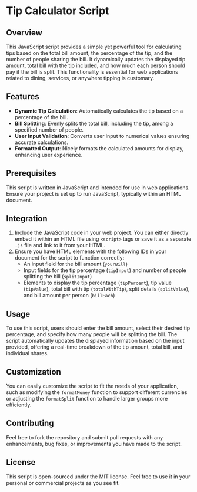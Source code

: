 # Tip Calculator Script

## Overview
This JavaScript script provides a simple yet powerful tool for calculating tips based on the total bill amount, the percentage of the tip, and the number of people sharing the bill. It dynamically updates the displayed tip amount, total bill with the tip included, and how much each person should pay if the bill is split. This functionality is essential for web applications related to dining, services, or anywhere tipping is customary.

## Features
- **Dynamic Tip Calculation**: Automatically calculates the tip based on a percentage of the bill.
- **Bill Splitting**: Evenly splits the total bill, including the tip, among a specified number of people.
- **User Input Validation**: Converts user input to numerical values ensuring accurate calculations.
- **Formatted Output**: Nicely formats the calculated amounts for display, enhancing user experience.

## Prerequisites
This script is written in JavaScript and intended for use in web applications. Ensure your project is set up to run JavaScript, typically within an HTML document.

## Integration
1. Include the JavaScript code in your web project. You can either directly embed it within an HTML file using `<script>` tags or save it as a separate `.js` file and link to it from your HTML.
2. Ensure you have HTML elements with the following IDs in your document for the script to function correctly:
   - An input field for the bill amount (`yourBill`)
   - Input fields for the tip percentage (`tipInput`) and number of people splitting the bill (`splitInput`)
   - Elements to display the tip percentage (`tipPercent`), tip value (`tipValue`), total bill with tip (`totalWithTip`), split details (`splitValue`), and bill amount per person (`billEach`)

## Usage
To use this script, users should enter the bill amount, select their desired tip percentage, and specify how many people will be splitting the bill. The script automatically updates the displayed information based on the input provided, offering a real-time breakdown of the tip amount, total bill, and individual shares.

## Customization
You can easily customize the script to fit the needs of your application, such as modifying the `formatMoney` function to support different currencies or adjusting the `formatSplit` function to handle larger groups more efficiently.

## Contributing
Feel free to fork the repository and submit pull requests with any enhancements, bug fixes, or improvements you have made to the script.

## License
This script is open-sourced under the MIT license. Feel free to use it in your personal or commercial projects as you see fit.
